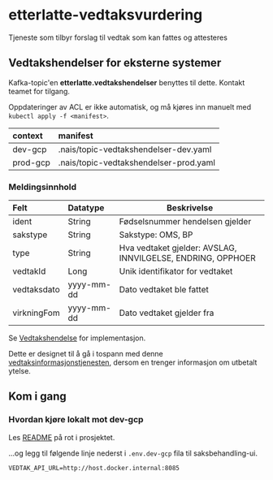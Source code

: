 # etterlatte-vedtaksvurdering

Tjeneste som tilbyr forslag til vedtak som kan fattes og attesteres


## Vedtakshendelser for eksterne systemer

Kafka-topic'en **etterlatte.vedtakshendelser** benyttes til dette. Kontakt teamet for tilgang.

Oppdateringer av ACL er ikke automatisk, og må kjøres inn manuelt med `kubectl apply -f <manifest>`.

| context  | manifest                                |
|:---------|:----------------------------------------|
| dev-gcp  | .nais/topic-vedtakshendelser-dev.yaml   |
| prod-gcp | .nais/topic-vedtakshendelser-prod.yaml  |

### Meldingsinnhold

| Felt        | Datatype   | Beskrivelse                                                 |
|:------------|:-----------|-------------------------------------------------------------|
| ident       | String     | Fødselsnummer hendelsen gjelder                             |
| sakstype    | String     | Sakstype: OMS, BP                                           |
| type        | String     | Hva vedtaket gjelder: AVSLAG, INNVILGELSE, ENDRING, OPPHOER |
| vedtakId    | Long       | Unik identifikator for vedtaket                             |
| vedtaksdato | yyyy-mm-dd | Dato vedtaket ble fattet                                    |
| virkningFom | yyyy-mm-dd | Dato vedtaket gjelder fra                                   |

Se [Vedtakshendelse](./src/main/kotlin/no/nav/etterlatte/vedtaksvurdering/outbox/OutboxService.kt) for implementasjon.

Dette er designet til å gå i tospann med denne [vedtaksinformasjonstjenesten](../etterlatte-samordning-vedtak/README.md), dersom en trenger informasjon om utbetalt ytelse.

## Kom i gang

### Hvordan kjøre lokalt mot dev-gcp

Les [README](../../README.md) på rot i prosjektet.

...og legg til følgende linje nederst i `.env.dev-gcp` fila til saksbehandling-ui.

```
VEDTAK_API_URL=http://host.docker.internal:8085
```
